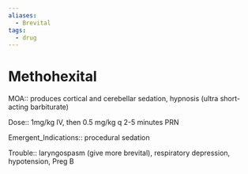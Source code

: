 ```yaml
---
aliases:
  - Brevital
tags:
  - drug
---
```

# Methohexital

MOA:: produces cortical and cerebellar sedation, hypnosis (ultra short-acting barbiturate)

Dose:: 1mg/kg IV, then 0.5 mg/kg q 2-5 minutes PRN

Emergent_Indications:: procedural sedation

Trouble:: laryngospasm (give more brevital), respiratory depression, hypotension, Preg B